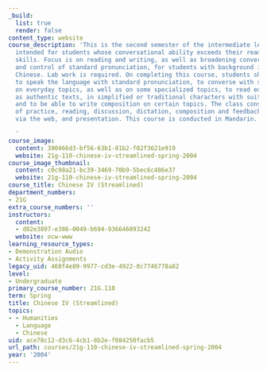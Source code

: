 ```yaml
---
_build:
  list: true
  render: false
content_type: website
course_description: 'This is the second semester of the intermediate level sequence
  intended for students whose conversational ability exceeds their reading and writing
  skills. Focus is on reading and writing, as well as broadening conversational skills
  and control of standard pronunciation, for students with background in conversational
  Chinese. Lab work is required. On completing this course, students should be able
  to speak the language with standard pronunciation, to converse with some fluency
  on everyday topics, as well as on some specialized topics, to read edited, as well
  as authentic texts, in simplified or traditional characters with suitable fluency,
  and to be able to write composition on certain topics. The class consists of a combination
  of practice, reading, discussion, dictation, composition and feedback, net exploration
  via the web, and presentation. This course is conducted in Mandarin.

  '
course_image:
  content: 390466d3-bf56-63b1-81b2-f02f3621e919
  website: 21g-110-chinese-iv-streamlined-spring-2004
course_image_thumbnail:
  content: c0c98a21-bc39-3469-70b9-5bec6c486e37
  website: 21g-110-chinese-iv-streamlined-spring-2004
course_title: Chinese IV (Streamlined)
department_numbers:
- 21G
extra_course_numbers: ''
instructors:
  content:
  - d82e3897-e386-0049-b694-936646093242
  website: ocw-www
learning_resource_types:
- Demonstration Audio
- Activity Assignments
legacy_uid: 460f4e89-9977-cd3e-4922-0c7746778a82
level:
- Undergraduate
primary_course_number: 21G.110
term: Spring
title: Chinese IV (Streamlined)
topics:
- - Humanities
  - Language
  - Chinese
uid: ace78c12-d3c6-4cb1-8b2e-f084250facb5
url_path: courses/21g-110-chinese-iv-streamlined-spring-2004
year: '2004'
---
```

